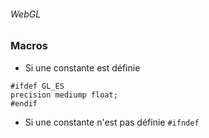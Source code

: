 

###### WebGL


### Macros

- Si une constante est définie
```
#ifdef GL_ES
precision mediump float;
#endif
```

- Si une constante n'est pas définie `#ifndef`
